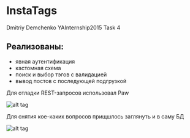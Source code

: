 # InstaTags
Dmitriy Demchenko YAInternship2015 Task 4


## Реализованы:
- явная аутентификация
- кастомная схема
- поиск и выбор тэгов с валидацией
- вывод постов с последующей подгрузкой


Для отладки REST-запросов использовал Paw

![alt tag](http://funkyimg.com/i/23kMg.png)


Для снятия кое-каких вопросов прищшлось заглянуть и в саму БД

![alt tag](http://funkyimg.com/i/23kLQ.png)
